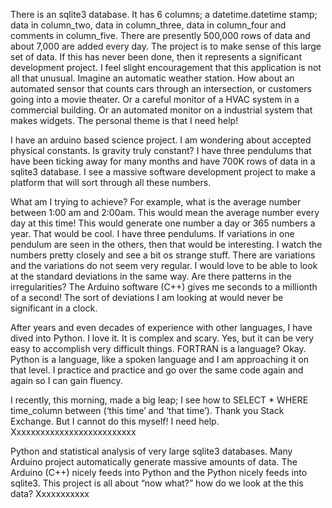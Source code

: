 


There is an sqlite3 database.  It has 6 columns;  a datetime.datetime stamp;  data in column_two, data in column_three, data in column_four and comments  in column_five.  There are presently   500,000 rows of data and about 7,000 are added every day.   The project is to make sense of this large set of data.
If this has never been done, then it represents a significant development project.  I feel slight encouragement that this application is not all that unusual.   Imagine an automatic weather station.  How about an automated sensor that counts cars through an intersection, or customers going into a movie theater.  Or a careful monitor of a HVAC system in a commercial building.  Or an automated monitor on a industrial system that makes widgets.  The personal theme is that I need help!


I have an arduino based science project.  I am wondering about accepted physical constants.  Is gravity truly constant?  I have three pendulums that have been ticking away for many months and have 700K rows of data in a sqlite3 database.  I see a massive software development project to make a platform that will sort through all these numbers.

What am I trying to achieve?  For example, what is the average number between 1:00 am and 2:00am.  This would mean the average number every day at this time!  This would generate one number a day or 365 numbers a year.  That would be cool.  I have three pendulums.  If variations in one pendulum are seen in the others, then that would be interesting.  I watch the numbers pretty closely and see a bit os strange stuff.  There are variations and the variations do not seem very regular.  I would love to be able to look at the standard deviations in the same way.  Are there patterns in the irregularities? The Arduino software (C++) gives me seconds to a millionth of a second!  The sort of deviations I am looking at would never be significant in a clock.  

After years and even decades of experience with other languages, I have dived into Python.  I love it.  It is complex and scary.  Yes, but it can be very easy to accomplish very difficult things.  FORTRAN is a language?  Okay.  Python is a language, like a spoken language and I am approaching it on that level.  I practice and practice and go over the same code again and again so I can gain fluency.

I recently, this morning, made a big leap;  I see how to SELECT * WHERE time_column between (‘this time’ and ‘that time’).  Thank you Stack Exchange.  But I cannot do this myself!  I need help.  
Xxxxxxxxxxxxxxxxxxxxxxxxxx

Python and statistical analysis of very large sqlite3 databases.
Many Arduino project automatically generate massive amounts of data.  The Arduino (C++) nicely feeds into Python and the Python nicely feeds into sqlite3.   This project is all about “now what?”  how do we look at the this data?
Xxxxxxxxxxx

